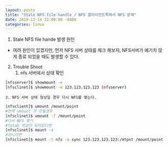```yaml
---
layout: posts
title: "Stale NFS file handle / NFS 클라이언트쪽에서 NFS 문제"
date: 2019-12-14 12:00:00 -0400
categories: linux
---
```


1. Stale NFS file hande 발생 원인
  - 여려 원인이 있겠지만, 먼저 NFS 서버 상태를 체크 해보자, NFS서버가 예기치 않게 종료 되었을 때도 발생할 수 있다.

2. Trouble Shoot
    1. nfs 서버에서 상태 확인
```bash
[nfsserver]$ showmount -e
[nfsclinet]$ showmount -e 123.123.123.123 (nfsserver)
```
    3. NFS 서버 상태 정상일 경우 다시 NFS를 맺는다. 
```bash
[nfsclient]$ umount /mount/point
#만약 umount 가 안될경우
[nfsclinet]$ umount -f /mount/point
#다시 NFS 맺기
#fstab 작성이 되어있다면
[nfsclinet]$ mount -a 
#아니라면
[nfsclinet]$ mount -t nfs -o sync 123.123.123.123:/mtpnt /mount/point
```


